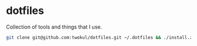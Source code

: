 # dotfiles

Collection of tools and things that I use.

```sh
git clone git@github.com:twokul/dotfiles.git ~/.dotfiles && ./install.zsh
```
